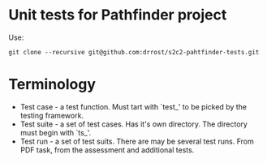 # Unit tests for Pathfinder project

Use:

```
git clone --recursive git@github.com:drrost/s2c2-pahtfinder-tests.git
```
# Terminology

* Test case - a test function. Must tart with `test_' to be picked by the
testing framework.
* Test suite - a set of test cases. Has it's own directory. The directory
must begin with `ts_'.
* Test run - a set of test suits. There are may be several test runs. From
PDF task, from the assessment and additional tests.
